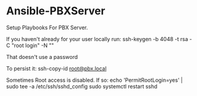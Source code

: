 # Ansible-PBXServer
Setup Playbooks For PBX Server.

If you haven't already for your user locally run: ssh-keygen -b 4048 -t rsa -C "root login" -N ""

That doesn't use a password

To persist it: ssh-copy-id root@pbx.local

Sometimes Root access is disabled.  If so:
echo 'PermitRootLogin=yes'  | sudo tee -a /etc/ssh/sshd_config
sudo systemctl restart sshd
